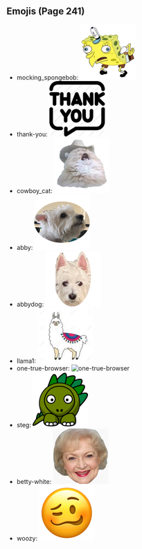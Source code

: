 
## Emojis (Page 241)

* mocking_spongebob: ![mocking_spongebob](output/mocking_spongebob.png)
* thank-you: ![thank-you](output/thank-you.png)
* cowboy_cat: ![cowboy_cat](output/cowboy_cat.png)
* abby: ![abby](output/abby.png)
* abbydog: ![abbydog](output/abbydog.png)
* llama1: ![llama1](output/llama1.jpg)
* one-true-browser: ![one-true-browser](output/one-true-browser)
* steg: ![steg](output/steg.png)
* betty-white: ![betty-white](output/betty-white.jpg)
* woozy: ![woozy](output/woozy.png)

